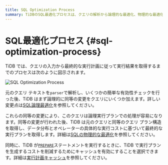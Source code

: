 ```yaml
---
title: SQL Optimization Process
summary: TiDBのSQL最適化プロセスは、クエリの解析から論理的な最適化、物理的な最適化、そして実行計画のキャッシュまでの一連のプロセスを示します。クエリテキストはparserで解析され、同等の変更が加えられ、最終的な実行プランが取得されます。また、TiDBでは実行プランを生成するコストを削減するためにキャッシュを有効にすることも選択できます。
---
```


# SQL最適化プロセス {#sql-optimization-process}

TiDB では、クエリの入力から最終的な実行計画に従って実行結果を取得するまでのプロセスは次のように図示されます。

![SQL Optimization Process](https://download.pingcap.com/images/docs/sql-optimization.png)

元のクエリ テキストを`parser`で解析し、いくつかの簡単な有効性チェックを行った後、TiDB はまず論理的に同等の変更をクエリにいくつか加えます。詳しい変更点は[SQL論理最適化](/sql-logical-optimization.md)を参照してください。

これらの同等の変更により、このクエリは論理実行プランでの処理が容易になります。同等の変更が行われた後、TiDB は元のクエリと同等のクエリ プラン構造を取得し、データ分布とオペレーターの具体的な実行コストに基づいて最終的な実行プランを取得します。詳細は[SQLの物理的な最適化](/sql-physical-optimization.md)を参照してください。

同時に、TiDB が[`PREPARE`](/sql-statements/sql-statement-prepare.md)ステートメントを実行するときに、TiDB で実行プランを生成するコストを削減するためにキャッシュを有効にすることを選択できます。詳細は[実行計画キャッシュ](/sql-prepared-plan-cache.md)を参照してください。
